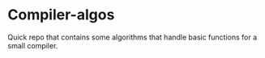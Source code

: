 # Compiler-algos
Quick repo that contains some algorithms that handle basic functions for a small compiler.
